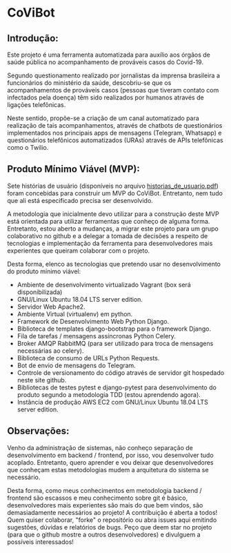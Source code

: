 # CoViBot

## Introdução:

Este projeto é uma ferramenta automatizada para auxílio aos órgãos de saúde pública no acompanhamento de prováveis casos do Covid-19.

Segundo questionamento realizado por jornalistas da imprensa brasileira a funcionários do ministério da saúde, descobriu-se que os acompanhamentos de prováveis casos (pessoas que tiveram contato com infectados pela doença) têm sido realizados por humanos através de ligações telefônicas.

Neste sentido, propõe-se a criação de um canal automatizado para realização de tais acompanhamentos, através de chatbots de questionários implementados nos principais apps de mensagens (Telegram, Whatsapp) e questionários telefônicos automatizados (URAs) através de APIs telefônicas como o Twilio.

## Produto Mínimo Viável (MVP):

Sete histórias de usuário (disponíveis no arquivo [historias_de_usuario.pdf](https://github.com/DiegoAscanio/CoViBot/blob/master/historias_de_usuario.pdf)) foram concebidas para construir um MVP do CoViBot. Entretanto, nem tudo que ali está especificado precisa ser desenvolvido.

A metodologia que inicialmente devo utilizar para a construção deste MVP está orientada para utilizar ferramentas que conheço de alguma forma. Entretanto, estou aberto a mudanças, a migrar este projeto para um grupo colaborativo no github e a delegar a tomada de decisões a respeito de tecnologias e implementação da ferramenta para desenvolvedores mais experientes que queiram colaborar com o projeto.

Desta forma, elenco as tecnologias que pretendo usar no desenvolvimento do produto mínimo viável:
- Ambiente de desenvolvimento virtualizado Vagrant (box será disponibilizada)
- GNU/Linux Ubuntu 18.04 LTS server edition.
- Servidor Web Apache2.
- Ambiente Virtual (virtualenv) em python.
- Framework de Desenvolvimento Web Python Django.
- Biblioteca de templates django-bootstrap para o framework Django.
- Fila de tarefas / mensagens assíncronas Python Celery.
- Broker AMQP RabbitMQ (para ser utilizado para troca de mensagens necessárias ao celery).
- Biblioteca de consumo de URLs Python Requests.
- Bot de envio de mensagens do Telegram.
- Controle de versionamento do código através de servidor git hospedado neste site github.
- Bibliotecas de testes pytest e django-pytest para desenvolvimento do produto segundo a metodologia TDD (estou aprendendo agora).
- Instância de produção AWS EC2 com GNU/Linux Ubuntu 18.04 LTS server edition.

## Observações:

Venho da administração de sistemas, não conheço separação de desenvolvimento em backend / frontend, por isso, vou desenvolver tudo acoplado. Entretanto, quero aprender e vou deixar que desenvolvedores que conheçam estas metodologias mudem a arquitetura do sistema se necessário.

Desta forma, como meus conhecimentos em metodologia backend / frontend são escassos e meu conhecimento sobre git é básico, desenvolvedores mais experientes são mais do que bem vindos, são demasiadamente necessários ao projeto! A contribuição é aberta a todos! Quem quiser colaborar, "forke" o repositório ou abra issues aqui emitindo sugestões, dúvidas e relatórios de bugs. Peço que deem star no projeto (para que o github mostre a outros desenvolvedores) e divulguem a possíveis interessados!

